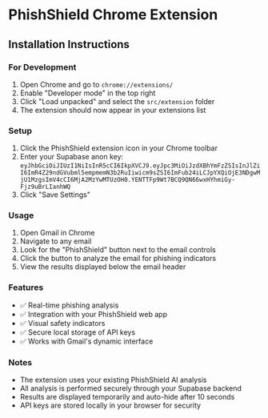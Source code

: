 
# PhishShield Chrome Extension

## Installation Instructions

### For Development
1. Open Chrome and go to `chrome://extensions/`
2. Enable "Developer mode" in the top right
3. Click "Load unpacked" and select the `src/extension` folder
4. The extension should now appear in your extensions list

### Setup
1. Click the PhishShield extension icon in your Chrome toolbar
2. Enter your Supabase anon key: `eyJhbGciOiJIUzI1NiIsInR5cCI6IkpXVCJ9.eyJpc3MiOiJzdXBhYmFzZSIsInJlZiI6ImR4Z29ndGVubml5empmemN3b2RuIiwicm9sZSI6ImFub24iLCJpYXQiOjE3NDgwMjU1MzgsImV4cCI6MjA2MzYwMTUzOH0.YENTTFp9Wt7BCQ9QN66wxHYhmiGy-Fjz9uBrLIanhWQ`
3. Click "Save Settings"

### Usage
1. Open Gmail in Chrome
2. Navigate to any email
3. Look for the "PhishShield" button next to the email controls
4. Click the button to analyze the email for phishing indicators
5. View the results displayed below the email header

### Features
- ✅ Real-time phishing analysis
- ✅ Integration with your PhishShield web app
- ✅ Visual safety indicators
- ✅ Secure local storage of API keys
- ✅ Works with Gmail's dynamic interface

### Notes
- The extension uses your existing PhishShield AI analysis
- All analysis is performed securely through your Supabase backend
- Results are displayed temporarily and auto-hide after 10 seconds
- API keys are stored locally in your browser for security
